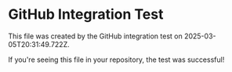 # GitHub Integration Test

This file was created by the GitHub integration test on 2025-03-05T20:31:49.722Z.

If you're seeing this file in your repository, the test was successful!